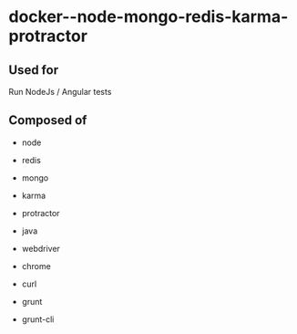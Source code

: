 # docker--node-mongo-redis-karma-protractor

## Used for
Run NodeJs / Angular tests

## Composed of
- node
- redis
- mongo
- karma
- protractor
- java
- webdriver
- chrome

- curl
- grunt
- grunt-cli
